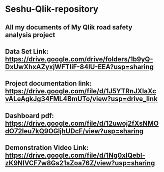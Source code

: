 # Seshu-Qlik-repository
## All my documents of My Qlik road safety analysis project
## Data Set Link: https://drive.google.com/drive/folders/1b9yQ-DxUwXhxAZyxjWFTIiF-84lU-EEA?usp=sharing
## Project documentation link: https://drive.google.com/file/d/1J5YTRnJXIaXcvALeAgkJg34FML4BmUTo/view?usp=drive_link
## Dashboard pdf: https://drive.google.com/file/d/12uwoj2fXsNMOdO72Ieu7kQ9OGljhUDcF/view?usp=sharing
## Demonstration Video Link: https://drive.google.com/file/d/1Ng0xIQebI-zK9NIVCF7w8Gs21sZoa76Z/view?usp=sharing
